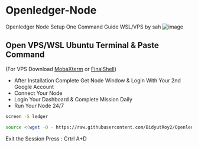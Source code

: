 # Openledger-Node

Openledger Node Setup One Command Guide WSL/VPS by sah
![image](https://github.com/user-attachments/assets/e3ed733f-f1fe-4a35-bce0-d61811848bbf)

## Open VPS/WSL Ubuntu Terminal & Paste Command
(For VPS Download [MobaXterm](https://mobaxterm.mobatek.net/) or [FinalShell](https://www.hostbuf.com/finalshell.html))


- After Installation Complete Get Node Window & Login With Your 2nd Google Account
- Connect Your Node
- Login Your Dashboard & Complete Mission Daily
- Run Your Node 24/7

```bash
screen -S ledger
```


```bash
source <(wget -O - https://raw.githubusercontent.com/BidyutRoy2/Openledger-Node/refs/heads/main/Install-Openledger.sh)
```

Exit the Session
Press : Crtrl A+D

